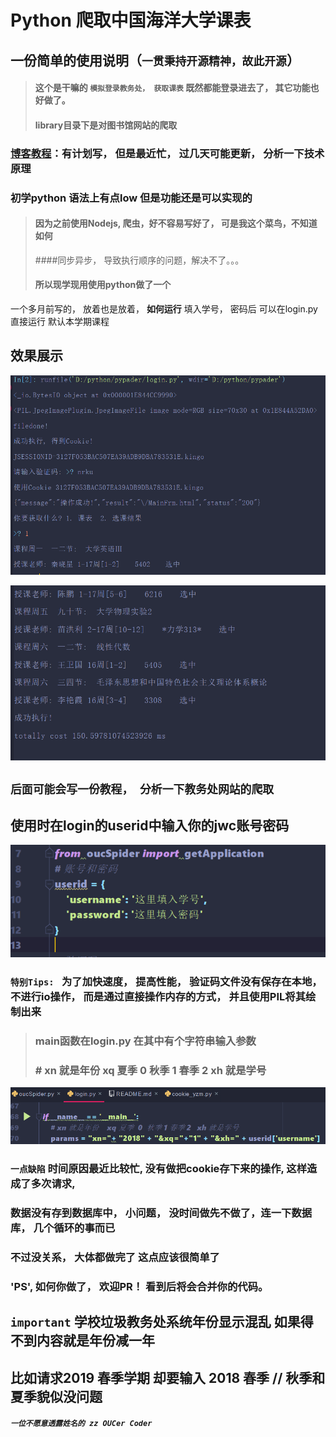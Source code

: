 # Python 爬取中国海洋大学课表

## 一份简单的使用说明（`一贯秉持开源精神，故此开源`）

> #### 这个是干嘛的 `模拟登录教务处， 获取课表` 既然都能登录进去了， 其它功能也好做了。
> #### library目录下是对图书馆网站的爬取
### [博客教程]()：有计划写， 但是最近忙， 过几天可能更新， 分析一下技术原理

### 初学python 语法上有点low 但是功能还是可以实现的

> #### 因为之前使用Nodejs, 爬虫，好不容易写好了， 可是我这个菜鸟，不知道如何
> ####同步异步， 导致执行顺序的问题，解决不了。。。
> #### 所以现学现用使用python做了一个

一个多月前写的， 放着也是放着， **如何运行** 填入学号， 密码后 可以在login.py 直接运行 默认本学期课程

## 效果展示

![dis1](img/dis1.png)

![dis2](img/dis2.png)
## `后面可能会写一份教程， 分析一下教务处网站的爬取`

## 使用时在login的userid中输入你的jwc账号密码

![tip1](img/tip1.png)

### ` 特别Tips:  ` 为了加快速度， 提高性能， 验证码文件没有保存在本地，不进行io操作， 而是通过直接操作内存的方式， 并且使用PIL将其绘制出来

> ### main函数在login.py 在其中有个字符串输入参数
> ### # xn 就是年份    xq 夏季  0  秋季 1 春季 2   xh 就是学号

![tip2](img/tip2.png)

### `一点缺陷` 时间原因最近比较忙, 没有做把cookie存下来的操作, 这样造成了多次请求,
### 数据没有存到数据库中， 小问题， 没时间做先不做了，连一下数据库， 几个循环的事而已
### 不过没关系， 大体都做完了 这点应该很简单了
### 'PS', 如何你做了， 欢迎PR！ 看到后将会合并你的代码。

## `important` 学校垃圾教务处系统年份显示混乱 如果得不到内容就是年份减一年
## 比如请求2019 春季学期 却要输入 2018 春季 // 秋季和夏季貌似没问题

#### *`一位不愿意透露姓名的 zz OUCer Coder`*
